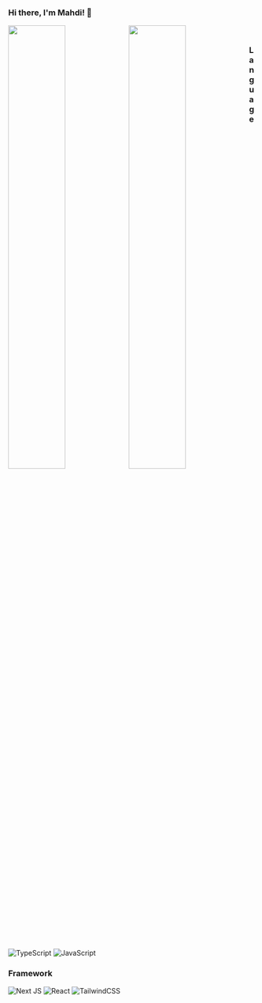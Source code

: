### Hi there, I'm Mahdi! 👋
 
  <img align="left" width="48%" src="https://github-readme-stats.vercel.app/api?username=Mhdph&show_icons=true&theme=radical"/>
    <img align="left" width="48%" src="https://github-readme-stats.vercel.app/api/top-langs/?username=Mhdph&layout=compact"/>
 
  <br/>
  <h3 style={margin-top: 20px;}>Language</h3>  
   
   ![TypeScript](https://img.shields.io/badge/typescript-%23007ACC.svg?style=for-the-badge&logo=typescript&logoColor=white) 
   ![JavaScript](https://img.shields.io/badge/javascript-%23323330.svg?style=for-the-badge&logo=javascript&logoColor=%23F7DF1E)
     
      
  ### Framework
  ![Next JS](https://img.shields.io/badge/Next-black?style=for-the-badge&logo=next.js&logoColor=white) 
  ![React](https://img.shields.io/badge/react-%2320232a.svg?style=for-the-badge&logo=react&logoColor=%2361DAFB) 
  ![TailwindCSS](https://img.shields.io/badge/tailwindcss-%2338B2AC.svg?style=for-the-badge&logo=tailwind-css&logoColor=white)
